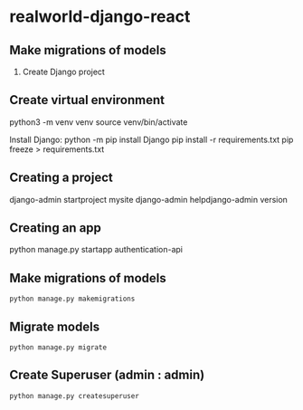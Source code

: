 # realworld-django-react

## Make migrations of models
1. Create Django project

## Create virtual environment
python3 -m venv venv
source venv/bin/activate

Install Django: python -m pip install Django
pip install -r requirements.txt
pip freeze > requirements.txt


## Creating a project 
django-admin startproject mysite
django-admin helpdjango-admin version

## Creating an app 
python manage.py startapp authentication-api


## Make migrations of models

    python manage.py makemigrations

## Migrate models

    python manage.py migrate

## Create Superuser (admin : admin)

    python manage.py createsuperuser